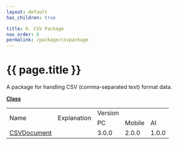 ```yaml
---
layout: default
has_children: true

title: 6. CSV Package
nav_order: 6
permalink: /package/csvpackage
---
```


# {{ page.title }}

A package for handling CSV (comma-separated text) format data.

<u><b>Class</b></u>

<table>
    <tr>
        <td rowspan="2">Name</td>
        <td rowspan="2">Explanation</td>
        <td>Version</td>
    </tr>
    <tr>
        <td>PC</td>
        <td>Mobile</td>
        <td>AI</td>
    </tr>
    <tr>
        <td><a href="/package/csvpackage/csvdocument">CSVDocument</a></td>
        <td></td>
        <td>3.0.0</td>
        <td>2.0.0</td>
        <td>1.0.0</td>
    </tr>
</table>